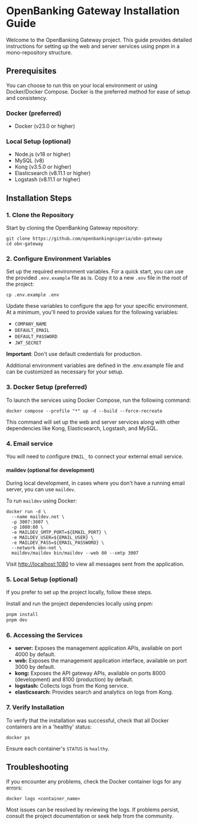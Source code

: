 # OpenBanking Gateway Installation Guide

Welcome to the OpenBanking Gateway project. This guide provides detailed instructions for setting up the web and server services using pnpm in a mono-repository structure.

## Prerequisites

You can choose to run this on your local environment or using Docker/Docker Compose. Docker is the preferred method for ease of setup and consistency.

### Docker (preferred)

- Docker (v23.0 or higher)

### Local Setup (optional)

- Node.js (v18 or higher)
- MySQL (v8)
- Kong (v3.5.0 or higher)
- Elasticsearch (v8.11.1 or higher)
- Logstash (v8.11.1 or higher)

## Installation Steps

### 1. Clone the Repository

Start by cloning the OpenBanking Gateway repository:

```shell
git clone https://github.com/openbankingnigeria/obn-gateway
cd obn-gateway
```

### 2. Configure Environment Variables

Set up the required environment variables. For a quick start, you can use the provided `.env.example` file as is. Copy it to a new `.env` file in the root of the project:

```shell
cp .env.example .env
```

Update these variables to configure the app for your specific environment. At a minimum, you'll need to provide values for the following variables:

- `COMPANY_NAME`
- `DEFAULT_EMAIL`
- `DEFAULT_PASSWORD`
- `JWT_SECRET`

**Important**: Don't use default credentials for production.

Additional environment variables are defined in the .env.example file and can be customized as necessary for your setup.

### 3. Docker Setup (preferred)

To launch the services using Docker Compose, run the following command:

```shell
docker compose --profile "*" up -d --build --force-recreate
```

This command will set up the web and server services along with other dependencies like Kong, Elasticsearch, Logstash, and MySQL.

### 4. Email service

You will need to configure `EMAIL_` to connect your external email service.

#### maildev (optional for development)

During local development, in cases where you don't have a running email server, you can use `maildev`.

To run `maildev` using Docker:

 ```shell
 docker run -d \
   --name maildev.net \
   -p 3007:3007 \
   -p 1080:80 \
   -e MAILDEV_SMTP_PORT=${EMAIL_PORT} \
   -e MAILDEV_USER=${EMAIL_USER} \
   -e MAILDEV_PASS=${EMAIL_PASSWORD} \
   --network obn-net \
   maildev/maildev bin/maildev --web 80 --smtp 3007
 ```
 
Visit [http://localhost:1080]() to view all messages sent from the application.

### 5. Local Setup (optional)

If you prefer to set up the project locally, follow these steps.

Install and run the project dependencies locally using pnpm:

```bash
pnpm install
pnpm dev
```

### 6. Accessing the Services

- **server:** Exposes the management application APIs, available on port 4000 by default.
- **web:** Exposes the management application interface, available on port 3000 by default.
- **kong:** Exposes the API gateway APIs, available on ports 8000 (development) and 8100 (production) by default.
- **logstash:** Collects logs from the Kong service.
- **elasticsearch:** Provides search and analytics on logs from Kong.

### 7. Verify Installation

To verify that the installation was successful, check that all Docker containers are in a 'healthy' status:

```shell
docker ps
```

Ensure each container's `STATUS` is `healthy`.

## Troubleshooting

If you encounter any problems, check the Docker container logs for any errors:

```shell
docker logs <container_name>
```

Most issues can be resolved by reviewing the logs. If problems persist, consult the project documentation or seek help from the community.
